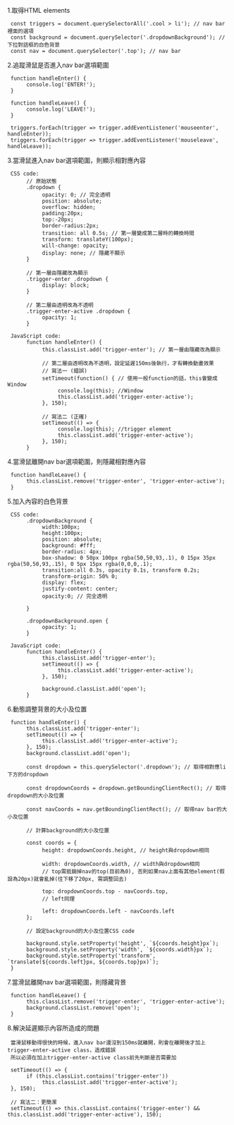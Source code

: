 1.取得HTML elements

     const triggers = document.querySelectorAll('.cool > li'); // nav bar 裡面的選項
     const background = document.querySelector('.dropdownBackground'); // 下拉對話框的白色背景
     const nav = document.querySelector('.top'); // nav bar

2.追蹤滑鼠是否進入nav bar選項範圍

     function handleEnter() {
          console.log('ENTER!');
     }

     function handleLeave() {
          console.log('LEAVE!');
     }

     triggers.forEach(trigger => trigger.addEventListener('mouseenter', handleEnter));
     triggers.forEach(trigger => trigger.addEventListener('mouseleave', handleLeave));

3.當滑鼠進入nav bar選項範圍，則顯示相對應內容

     CSS code:
          // 原始狀態
          .dropdown {
               opacity: 0; // 完全透明
               position: absolute;
               overflow: hidden;
               padding:20px;
               top:-20px;
               border-radius:2px;
               transition: all 0.5s; // 第一層變成第二層時的轉換時間
               transform: translateY(100px);
               will-change: opacity;
               display: none; // 隱藏不顯示
          }

          // 第一層由隱藏改為顯示
          .trigger-enter .dropdown {
               display: block;
          }

          // 第二層由透明改為不透明
          .trigger-enter-active .dropdown {
               opacity: 1;
          }

     JavaScript code:
          function handleEnter() {
               this.classList.add('trigger-enter'); // 第一層由隱藏改為顯示

               // 第二層由透明改為不透明，設定延遲150ms後執行，才有轉換動畫效果
               // 寫法一 (錯誤)
               setTimeout(function() { // 使用一般function的話，this會變成Window
                    console.log(this); //Window
                    this.classList.add('trigger-enter-active');
               }, 150);

               // 寫法二 (正確)
               setTimeout(() => {
                    console.log(this); //trigger element
                    this.classList.add('trigger-enter-active');
               }, 150);
          }

4.當滑鼠離開nav bar選項範圍，則隱藏相對應內容

     function handleLeave() {
          this.classList.remove('trigger-enter', 'trigger-enter-active');
     }

5.加入內容的白色背景

     CSS code:
          .dropdownBackground {
               width:100px;
               height:100px;
               position: absolute;
               background: #fff;
               border-radius: 4px;
               box-shadow: 0 50px 100px rgba(50,50,93,.1), 0 15px 35px rgba(50,50,93,.15), 0 5px 15px rgba(0,0,0,.1);
               transition:all 0.3s, opacity 0.1s, transform 0.2s;
               transform-origin: 50% 0;
               display: flex;
               justify-content: center;
               opacity:0; // 完全透明

          }

          .dropdownBackground.open {
               opacity: 1;
          }

     JavaScript code:
          function handleEnter() {
               this.classList.add('trigger-enter');
               setTimeout(() => {
                    this.classList.add('trigger-enter-active');
               }, 150);

               background.classList.add('open');
          }

6.動態調整背景的大小及位置

     function handleEnter() {
          this.classList.add('trigger-enter');
          setTimeout(() => {
               this.classList.add('trigger-enter-active');
          }, 150);
          background.classList.add('open');

          const dropdown = this.querySelector('.dropdown'); // 取得相對應li下方的dropdown

          const dropdownCoords = dropdown.getBoundingClientRect(); // 取得dropdown的大小及位置

          const navCoords = nav.getBoundingClientRect(); // 取得nav bar的大小及位置

          // 計算background的大小及位置

          const coords = {
               height: dropdownCoords.height, // height與dropdown相同

               width: dropdownCoords.width, // width與dropdown相同
               // top需抵銷掉nav的top(目前為0), 否則如果nav上面有其他element(假設為20px)就會亂掉(往下移了20px, 需調整回去)

               top: dropdownCoords.top - navCoords.top,
               // left同理

               left: dropdownCoords.left - navCoords.left
          };

          // 設定background的大小及位置CSS code

          background.style.setProperty('height', `${coords.height}px`);
          background.style.setProperty('width', `${coords.width}px`);
          background.style.setProperty('transform', `translate(${coords.left}px, ${coords.top}px)`);
     }

7.當滑鼠離開nav bar選項範圍，則隱藏背景

     function handleLeave() {
          this.classList.remove('trigger-enter', 'trigger-enter-active');
          background.classList.remove('open');
     }

8.解決延遲顯示內容所造成的問題

     當滑鼠移動得很快的時候，進入nav bar還沒到150ms就離開，則會在離開後才加上 trigger-enter-active class，造成錯誤
     所以必須在加上trigger-enter-active class前先判斷是否需要加

     setTimeout(() => {
          if (this.classList.contains('trigger-enter'))
               this.classList.add('trigger-enter-active');
     }, 150);

     // 寫法二：更簡潔
     setTimeout(() => this.classList.contains('trigger-enter') && this.classList.add('trigger-enter-active'), 150);